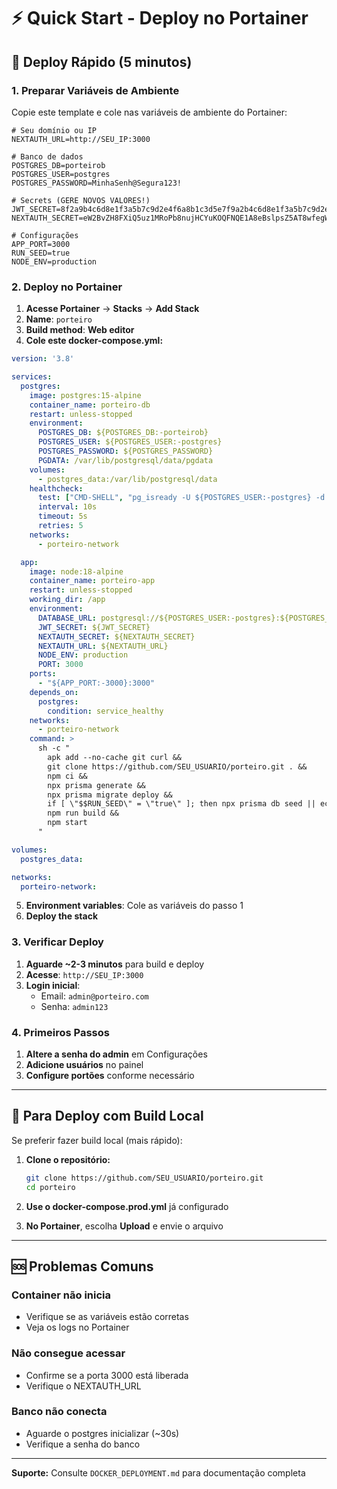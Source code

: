 # ⚡ Quick Start - Deploy no Portainer

## 🚀 Deploy Rápido (5 minutos)

### 1. Preparar Variáveis de Ambiente

Copie este template e cole nas variáveis de ambiente do Portainer:

```env
# Seu domínio ou IP
NEXTAUTH_URL=http://SEU_IP:3000

# Banco de dados
POSTGRES_DB=porteirob
POSTGRES_USER=postgres
POSTGRES_PASSWORD=MinhaSenh@Segura123!

# Secrets (GERE NOVOS VALORES!)
JWT_SECRET=8f2a9b4c6d8e1f3a5b7c9d2e4f6a8b1c3d5e7f9a2b4c6d8e1f3a5b7c9d2e4f6a8b1c3d5e7f9a2b4c6d8e1f3a5b7c9d2e
NEXTAUTH_SECRET=eW2BvZH8FXiQ5uz1MRoPb8nujHCYuKOQFNQE1A8eBslpsZ5AT8wfegWjoxNXLy+sxGacjCfxGQE6IqVjSDv4MQ==

# Configurações
APP_PORT=3000
RUN_SEED=true
NODE_ENV=production
```

### 2. Deploy no Portainer

1. **Acesse Portainer** → **Stacks** → **Add Stack**
2. **Name**: `porteiro`
3. **Build method**: **Web editor**
4. **Cole este docker-compose.yml:**

```yaml
version: '3.8'

services:
  postgres:
    image: postgres:15-alpine
    container_name: porteiro-db
    restart: unless-stopped
    environment:
      POSTGRES_DB: ${POSTGRES_DB:-porteirob}
      POSTGRES_USER: ${POSTGRES_USER:-postgres}
      POSTGRES_PASSWORD: ${POSTGRES_PASSWORD}
      PGDATA: /var/lib/postgresql/data/pgdata
    volumes:
      - postgres_data:/var/lib/postgresql/data
    healthcheck:
      test: ["CMD-SHELL", "pg_isready -U ${POSTGRES_USER:-postgres} -d ${POSTGRES_DB:-porteirob}"]
      interval: 10s
      timeout: 5s
      retries: 5
    networks:
      - porteiro-network

  app:
    image: node:18-alpine
    container_name: porteiro-app
    restart: unless-stopped
    working_dir: /app
    environment:
      DATABASE_URL: postgresql://${POSTGRES_USER:-postgres}:${POSTGRES_PASSWORD}@postgres:5432/${POSTGRES_DB:-porteirob}
      JWT_SECRET: ${JWT_SECRET}
      NEXTAUTH_SECRET: ${NEXTAUTH_SECRET}
      NEXTAUTH_URL: ${NEXTAUTH_URL}
      NODE_ENV: production
      PORT: 3000
    ports:
      - "${APP_PORT:-3000}:3000"
    depends_on:
      postgres:
        condition: service_healthy
    networks:
      - porteiro-network
    command: >
      sh -c "
        apk add --no-cache git curl &&
        git clone https://github.com/SEU_USUARIO/porteiro.git . &&
        npm ci &&
        npx prisma generate &&
        npx prisma migrate deploy &&
        if [ \"$$RUN_SEED\" = \"true\" ]; then npx prisma db seed || echo 'Seed failed'; fi &&
        npm run build &&
        npm start
      "

volumes:
  postgres_data:

networks:
  porteiro-network:
```

5. **Environment variables**: Cole as variáveis do passo 1
6. **Deploy the stack**

### 3. Verificar Deploy

1. **Aguarde ~2-3 minutos** para build e deploy
2. **Acesse**: `http://SEU_IP:3000`
3. **Login inicial**: 
   - Email: `admin@porteiro.com`
   - Senha: `admin123`

### 4. Primeiros Passos

1. **Altere a senha do admin** em Configurações
2. **Adicione usuários** no painel
3. **Configure portões** conforme necessário

---

## 🔧 Para Deploy com Build Local

Se preferir fazer build local (mais rápido):

1. **Clone o repositório:**
   ```bash
   git clone https://github.com/SEU_USUARIO/porteiro.git
   cd porteiro
   ```

2. **Use o docker-compose.prod.yml** já configurado

3. **No Portainer**, escolha **Upload** e envie o arquivo

---

## 🆘 Problemas Comuns

### Container não inicia
- Verifique se as variáveis estão corretas
- Veja os logs no Portainer

### Não consegue acessar
- Confirme se a porta 3000 está liberada
- Verifique o NEXTAUTH_URL

### Banco não conecta
- Aguarde o postgres inicializar (~30s)
- Verifique a senha do banco

---

**Suporte:** Consulte `DOCKER_DEPLOYMENT.md` para documentação completa 